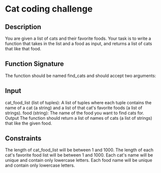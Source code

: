 # Cat coding challenge

## Description

You are given a list of cats and their favorite foods. Your task is to write a function that takes in the list and a food as input, and returns a list of cats that like that food.

## Function Signature

The function should be named find_cats and should accept two arguments:

## Input

cat_food_list (list of tuples): A list of tuples where each tuple contains the name of a cat (a string) and a list of that cat's favorite foods (a list of strings).
food (string): The name of the food you want to find cats for.
Output
The function should return a list of names of cats (a list of strings) that like the given food.

## Constraints

The length of cat_food_list will be between 1 and 1000.
The length of each cat's favorite food list will be between 1 and 1000.
Each cat's name will be unique and contain only lowercase letters.
Each food name will be unique and contain only lowercase letters.
